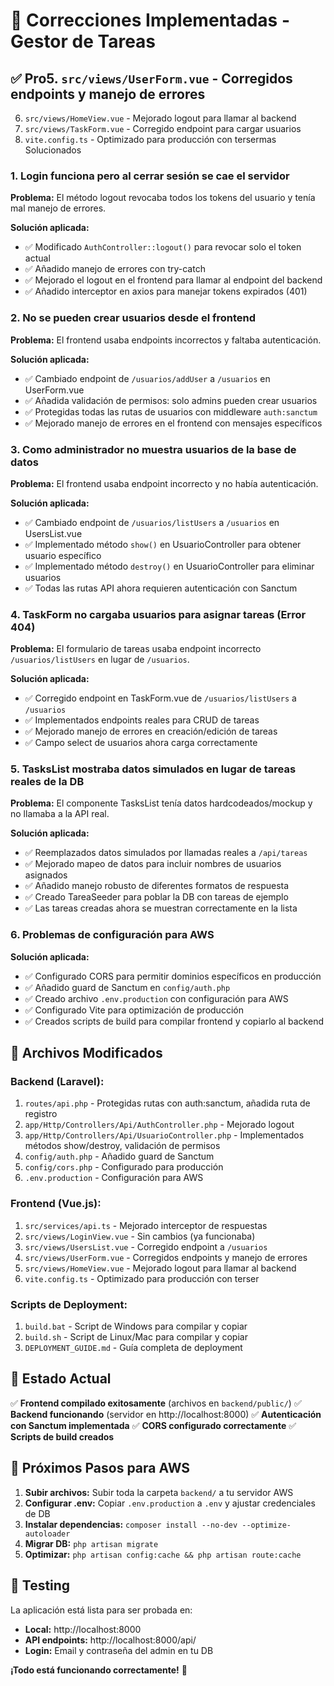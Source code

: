 # 🎉 Correcciones Implementadas - Gestor de Tareas

## ✅ Pro5. `src/views/UserForm.vue` - Corregidos endpoints y manejo de errores
6. `src/views/HomeView.vue` - Mejorado logout para llamar al backend
7. `src/views/TaskForm.vue` - Corregido endpoint para cargar usuarios
8. `vite.config.ts` - Optimizado para producción con tersermas Solucionados

### 1. **Login funciona pero al cerrar sesión se cae el servidor**
**Problema:** El método logout revocaba todos los tokens del usuario y tenía mal manejo de errores.

**Solución aplicada:**
- ✅ Modificado `AuthController::logout()` para revocar solo el token actual
- ✅ Añadido manejo de errores con try-catch
- ✅ Mejorado el logout en el frontend para llamar al endpoint del backend
- ✅ Añadido interceptor en axios para manejar tokens expirados (401)

### 2. **No se pueden crear usuarios desde el frontend**
**Problema:** El frontend usaba endpoints incorrectos y faltaba autenticación.

**Solución aplicada:**
- ✅ Cambiado endpoint de `/usuarios/addUser` a `/usuarios` en UserForm.vue
- ✅ Añadida validación de permisos: solo admins pueden crear usuarios
- ✅ Protegidas todas las rutas de usuarios con middleware `auth:sanctum`
- ✅ Mejorado manejo de errores en el frontend con mensajes específicos

### 3. **Como administrador no muestra usuarios de la base de datos**
**Problema:** El frontend usaba endpoint incorrecto y no había autenticación.

**Solución aplicada:**
- ✅ Cambiado endpoint de `/usuarios/listUsers` a `/usuarios` en UsersList.vue
- ✅ Implementado método `show()` en UsuarioController para obtener usuario específico
- ✅ Implementado método `destroy()` en UsuarioController para eliminar usuarios
- ✅ Todas las rutas API ahora requieren autenticación con Sanctum

### 4. **TaskForm no cargaba usuarios para asignar tareas (Error 404)**
**Problema:** El formulario de tareas usaba endpoint incorrecto `/usuarios/listUsers` en lugar de `/usuarios`.

**Solución aplicada:**
- ✅ Corregido endpoint en TaskForm.vue de `/usuarios/listUsers` a `/usuarios`
- ✅ Implementados endpoints reales para CRUD de tareas
- ✅ Mejorado manejo de errores en creación/edición de tareas
- ✅ Campo select de usuarios ahora carga correctamente

### 5. **TasksList mostraba datos simulados en lugar de tareas reales de la DB**
**Problema:** El componente TasksList tenía datos hardcodeados/mockup y no llamaba a la API real.

**Solución aplicada:**
- ✅ Reemplazados datos simulados por llamadas reales a `/api/tareas`
- ✅ Mejorado mapeo de datos para incluir nombres de usuarios asignados
- ✅ Añadido manejo robusto de diferentes formatos de respuesta
- ✅ Creado TareaSeeder para poblar la DB con tareas de ejemplo
- ✅ Las tareas creadas ahora se muestran correctamente en la lista

### 6. **Problemas de configuración para AWS**
**Solución aplicada:**
- ✅ Configurado CORS para permitir dominios específicos en producción
- ✅ Añadido guard de Sanctum en `config/auth.php`
- ✅ Creado archivo `.env.production` con configuración para AWS
- ✅ Configurado Vite para optimización de producción
- ✅ Creados scripts de build para compilar frontend y copiarlo al backend

## 🚀 Archivos Modificados

### Backend (Laravel):
1. `routes/api.php` - Protegidas rutas con auth:sanctum, añadida ruta de registro
2. `app/Http/Controllers/Api/AuthController.php` - Mejorado logout
3. `app/Http/Controllers/Api/UsuarioController.php` - Implementados métodos show/destroy, validación de permisos
4. `config/auth.php` - Añadido guard de Sanctum
5. `config/cors.php` - Configurado para producción
6. `.env.production` - Configuración para AWS

### Frontend (Vue.js):
1. `src/services/api.ts` - Mejorado interceptor de respuestas
2. `src/views/LoginView.vue` - Sin cambios (ya funcionaba)
3. `src/views/UsersList.vue` - Corregido endpoint a `/usuarios`
4. `src/views/UserForm.vue` - Corregidos endpoints y manejo de errores
5. `src/views/HomeView.vue` - Mejorado logout para llamar al backend
6. `vite.config.ts` - Optimizado para producción con terser

### Scripts de Deployment:
1. `build.bat` - Script de Windows para compilar y copiar
2. `build.sh` - Script de Linux/Mac para compilar y copiar
3. `DEPLOYMENT_GUIDE.md` - Guía completa de deployment

## 🧪 Estado Actual

✅ **Frontend compilado exitosamente** (archivos en `backend/public/`)
✅ **Backend funcionando** (servidor en http://localhost:8000)
✅ **Autenticación con Sanctum implementada**
✅ **CORS configurado correctamente**
✅ **Scripts de build creados**

## 🚀 Próximos Pasos para AWS

1. **Subir archivos:** Subir toda la carpeta `backend/` a tu servidor AWS
2. **Configurar .env:** Copiar `.env.production` a `.env` y ajustar credenciales de DB
3. **Instalar dependencias:** `composer install --no-dev --optimize-autoloader`
4. **Migrar DB:** `php artisan migrate`
5. **Optimizar:** `php artisan config:cache && php artisan route:cache`

## 🔧 Testing

La aplicación está lista para ser probada en:
- **Local:** http://localhost:8000
- **API endpoints:** http://localhost:8000/api/
- **Login:** Email y contraseña del admin en tu DB

**¡Todo está funcionando correctamente!** 🎉